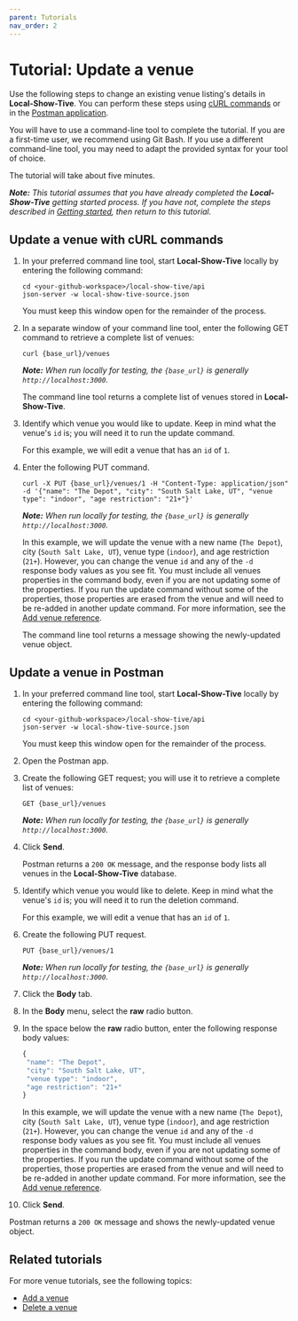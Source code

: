 ```yaml
---
parent: Tutorials
nav_order: 2
---
```


# Tutorial: Update a venue

Use the following steps to change an existing venue listing's details in **Local-Show-Tive**. You can perform these steps using [cURL commands](#update-a-venue-with-curl-commands) or in the [Postman application](#update-a-venue-in-postman).

You will have to use a command-line tool to complete the tutorial. If you are a first-time user, we recommend using Git Bash. If you use a different command-line tool, you may need to adapt the provided syntax for your tool of choice.

The tutorial will take about five minutes. 

_**Note:** This tutorial assumes that you have already completed the **Local-Show-Tive** getting started process. If you have not, complete the steps described in [Getting started](../getting-started.md), then return to this tutorial._

## Update a venue with cURL commands

1. In your preferred command line tool, start **Local-Show-Tive** locally by entering the following command:

    ```shell
    cd <your-github-workspace>/local-show-tive/api
    json-server -w local-show-tive-source.json
    ```
    You must keep this window open for the remainder of the process.

2. In a separate window of your command line tool, enter the following GET command to retrieve a complete list of venues:

    ```shell
    curl {base_url}/venues
    ```
    _**Note:** When run locally for testing, the `{base_url}` is generally `http://localhost:3000`._

    The command line tool returns a complete list of venues stored in **Local-Show-Tive**.

3. Identify which venue you would like to update. Keep in mind what the venue's `id` is; you will need it to run the update command. 

    For this example, we will edit a venue that has an `id` of `1`.

4. Enter the following PUT command. 

    ```shell
    curl -X PUT {base_url}/venues/1 -H "Content-Type: application/json" -d '{"name": "The Depot", "city": "South Salt Lake, UT", "venue type": "indoor", "age restriction": "21+"}'
    ```
    _**Note:** When run locally for testing, the `{base_url}` is generally `http://localhost:3000`._

    In this example, we will update the venue with a new name (`The Depot`), city (`South Salt Lake, UT`), venue type (`indoor`), and age restriction (`21+`). However, you can change the venue `id` and any of the `-d` response body values as you see fit. You must include all venues properties in the command body, even if you are not updating some of the properties. If you run the update command without some of the properties, those properties are erased from the venue and will need to be re-added in another update command. For more information, see the [Add venue reference](../references/post-add-venue.md).

    The command line tool returns a message showing the newly-updated venue object.

## Update a venue in Postman

1. In your preferred command line tool, start **Local-Show-Tive** locally by entering the following command:

    ```shell
    cd <your-github-workspace>/local-show-tive/api
    json-server -w local-show-tive-source.json
    ```
    You must keep this window open for the remainder of the process.

2. Open the Postman app.

3. Create the following GET request; you will use it to retrieve a complete list of venues:

    ```shell
    GET {base_url}/venues
    ```
    _**Note:** When run locally for testing, the `{base_url}` is generally `http://localhost:3000`._

4. Click **Send**. 

   Postman returns a `200 OK` message, and the response body lists all venues in the **Local-Show-Tive** database.

5. Identify which venue you would like to delete. Keep in mind what the venue's `id` is; you will need it to run the deletion command.

    For this example, we will edit a venue that has an `id` of `1`.

6. Create the following PUT request. 

    ```shell
    PUT {base_url}/venues/1
    ```
    _**Note:** When run locally for testing, the `{base_url}` is generally `http://localhost:3000`._

7. Click the **Body** tab.

8. In the **Body** menu, select the **raw** radio button.

9. In the space below the **raw** radio button, enter the following response body values:

   ```js
   {
    "name": "The Depot",
    "city": "South Salt Lake, UT",
    "venue type": "indoor",
    "age restriction": "21+"
   }
   ```
    In this example, we will update the venue with a new name (`The Depot`), city (`South Salt Lake, UT`), venue type (`indoor`), and age restriction (`21+`). However, you can change the venue `id` and any of the `-d` response body values as you see fit. You must include all venues properties in the command body, even if you are not updating some of the properties. If you run the update command without some of the properties, those properties are erased from the venue and will need to be re-added in another update command. For more information, see the [Add venue reference](../references/post-add-venue.md).

10. Click **Send**. 

   Postman returns a `200 OK` message and shows the newly-updated venue object.

## Related tutorials

For more venue tutorials, see the following topics:
- [Add a venue](update-a-venue.md)
- [Delete a venue](delete-a-venue.md)
